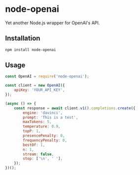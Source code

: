 # node-openai

Yet another Node.js wrapper for OpenAI's API.

## Installation

```bash
npm install node-openai
```

## Usage

```js
const OpenAI = require('node-openai');

const client = new OpenAI({
    apiKey: 'YOUR_API_KEY',
});

(async () => {
    const response = await client.v1().completions.create({
        engine: 'davinci',
        prompt: 'This is a test',
        maxTokens: 5,
        temperature: 0.9,
        topP: 1,
        presencePenalty: 0,
        frequencyPenalty: 0,
        bestOf: 1,
        n: 1,
        stream: false,
        stop: ['\n', ' '],
    });
})();
```